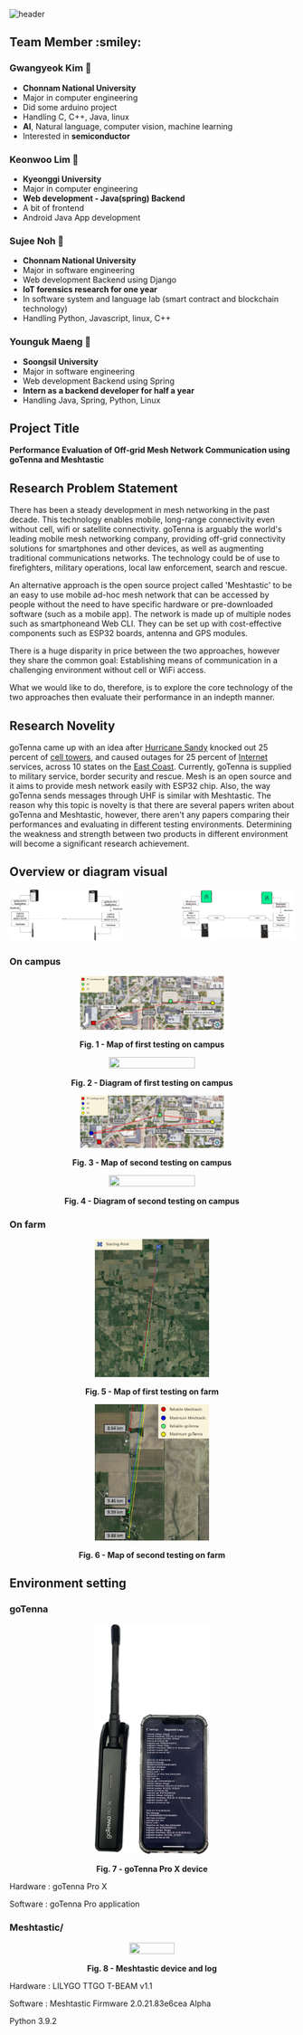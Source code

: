![header](https://capsule-render.vercel.app/api?&type=waving&color=auto&height=300&section=header&text=GO%20duck!&fontSize=90)

<h2>Team Member :smiley:</h2> 

### Gwangyeok Kim 🐝
- **Chonnam National University**
- Major in computer engineering
- Did some arduino project
- Handling C, C++, Java, linux
- **AI**, Natural language, computer vision, machine learning
- Interested in **semiconductor**

### Keonwoo Lim 🧸
- **Kyeonggi University**
- Major in computer engineering
- **Web development - Java(spring) Backend**
- A bit of frontend
- Android Java App development

### Sujee Noh 🐣
- **Chonnam National University**
- Major in software engineering
- Web development Backend using Django
- **IoT forensics research for one year**
- In software system and language lab (smart contract and blockchain technology)
- Handling Python, Javascript, linux, C++

### Younguk Maeng 🦦
- **Soongsil University**
- Major in software engineering
- Web development Backend using Spring
- **Intern as a backend developer for half a year**
- Handling Java, Spring, Python, Linux

<h2> Project Title </h2>

**Performance Evaluation of Off-grid Mesh Network
Communication using goTenna and Meshtastic**

<h2> Research Problem Statement </h2>

There has been a steady development in mesh networking in the past decade. This technology enables mobile, long-range connectivity even without cell, wifi or satellite connectivity. goTenna is arguably the world's leading mobile mesh networking company, providing off-grid connectivity solutions for smartphones and other devices, as well as augmenting traditional communications networks. The technology could be of use to firefighters, military operations, local law enforcement, search and rescue.

An alternative approach is the open source project called 'Meshtastic' to be an easy to use mobile ad-hoc mesh network that can be accessed by people without the need to have specific hardware or pre-downloaded software (such as a mobile app). The network is made up of multiple nodes such as smartphoneand Web CLI. They can be set up with cost-effective components such as ESP32 boards, antenna and GPS modules.

There is a huge disparity in price between the two approaches, however they share the common goal: Establishing means of communication in a challenging environment without cell or WiFi access.

What we would like to do, therefore, is to explore the core technology of the two approaches then evaluate their performance in an indepth manner.

<h2> Research Novelity </h2>

goTenna came up with an idea after [Hurricane Sandy](https://en.wikipedia.org/wiki/Hurricane_Sandy "Hurricane Sandy") knocked out 25 percent of [cell towers](https://en.wikipedia.org/wiki/Cell_towers "Cell towers"), and caused outages for 25 percent of [Internet](https://en.wikipedia.org/wiki/Internet "Internet") services, across 10 states on the [East Coast](https://en.wikipedia.org/wiki/East_Coast_of_the_United_States "East Coast of the United States"). Currently, goTenna is supplied to military service, border security and rescue. Mesh is an open source and it aims to provide mesh network easily with ESP32 chip. Also, the way goTenna sends messages through UHF is similar with Meshtastic. 
The reason why this topic is novelty is that there are several papers writen about goTenna and Meshtastic, however, there aren't any papers comparing their performances and evaluating in different testing environments.
Determining the weakness and strength between two products in different environment will become a significant research achievement.

<h2> Overview or diagram visual </h2>

<img src="./imgs/goTennaTopology.png"  width="40%" height="30%">
<img src="./imgs/MeshtasticTopology.png"  width="40%" height="30%" align="right">







### On campus
<figure>
<p align="center">
<img src="./imgs/pre_map.PNG"  width="60%" height="30%">
<figcaption align="center"><b>Fig. 1 - Map of first testing on campus</b></figcaption>
</p>
<p align="center">
<img src="./imgs/first_campus.png"  width="60%" height="30%">
<figcaption align="center"><b>Fig. 2 - Diagram of first testing on campus</b></figcaption>
</p>
<p align="center">
<img src="./imgs/sub_map.PNG"  width="60%" height="30%">
<figcaption align="center"><b>Fig. 3 - Map of second testing on campus</b></figcaption>
</p>
<p align="center">
<img src="./imgs/second_campus.png"  width="60%" height="30%">
<figcaption align="center"><b>Fig. 4 - Diagram of second testing on campus</b></figcaption>
</p>
</figure>

### On farm
<p align="center">
<img src="./imgs/farm_pre_map1.PNG"  width="40%" height="5%">
<figcaption align="center"><b>Fig. 5 - Map of first testing on farm</b></figcaption>
</p>
<p align="center">
<img src="./imgs/farm_pre_map2.PNG"  width="40%" height="5%">
<figcaption align="center"><b>Fig. 6 - Map of second testing on farm</b></figcaption>
</p>

<h2> Environment setting </h2>

### goTenna

<p align="center">
<img src="./imgs/goTenna fig.png"  width="40%" height="60%">
<figcaption align="center"><b>Fig. 7 - goTenna Pro X device</b></figcaption>
</p>
<p>
Hardware : goTenna Pro X  
</p>
<p>
Software : goTenna Pro application
</p>


### Meshtastic/

<p align="center">
<img src="./imgs/mesh log.png"  width="40%" height="60%">
<figcaption align="center"><b>Fig. 8 - Meshtastic device and log</b></figcaption>
</p>
<p>
Hardware : LILYGO TTGO T-BEAM v1.1   
</p>
<p>
Software : Meshtastic Firmware 2.0.21.83e6cea Alpha
</p>

Python 3.9.2







